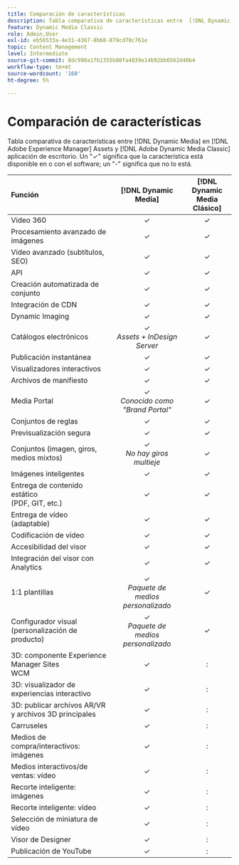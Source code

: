 ```yaml
---
title: Comparación de características
description: Tabla comparativa de características entre  [!DNL Dynamic Media] en [!DNL Adobe Experience Manager] Assets y [!DNL Adobe Dynamic Media Classic] aplicación de escritorio.
feature: Dynamic Media Classic
role: Admin,User
exl-id: eb56533a-4e31-4367-8b68-879cd70c761e
topic: Content Management
level: Intermediate
source-git-commit: 8dc990a1fb1355b00fa4839e14b92bb6562d40b4
workflow-type: tm+mt
source-wordcount: '160'
ht-degree: 5%

---
```


# Comparación de características

Tabla comparativa de características entre [!DNL Dynamic Media] en [!DNL Adobe Experience Manager] Assets y [!DNL Adobe Dynamic Media Classic] aplicación de escritorio. Un &quot;✓&quot; significa que la característica está disponible en o con el software; un &quot;-&quot; significa que no lo está.

| Función | [!DNL Dynamic Media] | [!DNL Dynamic Media<br>Clásico] |
| :--- | :---: | :---: |
| Vídeo 360 | ✓ | ✓ |
| Procesamiento avanzado de imágenes | ✓ | ✓ |
| Vídeo avanzado (subtítulos, SEO) | ✓ | ✓ |
| API | ✓ | ✓ |
| Creación automatizada de conjunto | ✓ | ✓ |
| Integración de CDN | ✓ | ✓ |
| Dynamic Imaging | ✓ | ✓ |
| Catálogos electrónicos | ✓<br>*Assets + InDesign Server* | ✓ |
| Publicación instantánea | ✓ | ✓ |
| Visualizadores interactivos | ✓ | ✓ |
| Archivos de manifiesto | ✓ | ✓ |
| Media Portal | ✓<br>*Conocido como &quot;Brand Portal&quot;* | ✓ |
| Conjuntos de reglas | ✓ | ✓ |
| Previsualización segura | ✓ | ✓ |
| Conjuntos (imagen, giros, medios mixtos) | ✓<br>*No hay giros multieje* | ✓ |
| Imágenes inteligentes | ✓ | ✓ |
| Entrega de contenido estático <br>(PDF, GIT, etc.) | ✓ | ✓ |
| Entrega de vídeo (adaptable) | ✓ | ✓ |
| Codificación de vídeo | ✓ | ✓ |
| Accesibilidad del visor | ✓ | ✓ |
| Integración del visor con Analytics | ✓ | ✓ |
| 1:1 plantillas | ✓<br>*Paquete de medios personalizado* | ✓ |
| Configurador visual <br>(personalización de producto) | ✓<br>*Paquete de medios personalizado* | ✓ |
| 3D: componente Experience Manager Sites<br>WCM | ✓ | : |
| 3D: visualizador de experiencias interactivo | ✓ | : |
| 3D: publicar archivos AR/VR y archivos 3D principales | ✓ | : |
| Carruseles | ✓ | : |
| Medios de compra/interactivos: imágenes | ✓ | : |
| Medios interactivos/de ventas: vídeo | ✓ | : |
| Recorte inteligente: imágenes | ✓ | : |
| Recorte inteligente: vídeo | ✓ | : |
| Selección de miniatura de vídeo | ✓ | : |
| Visor de Designer | ✓ | : |
| Publicación de YouTube | ✓ | : |
